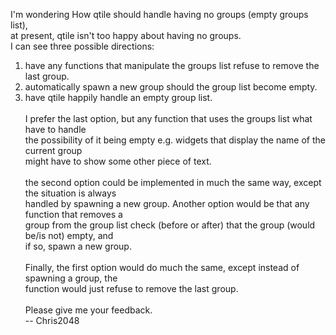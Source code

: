 I'm wondering How qtile should handle having no groups (empty groups list),<br>
at present, qtile isn't too happy about having no groups.<br>
I can see three possible directions:<br>
1) have any functions that manipulate the groups list refuse to remove the last group.<br>
2) automatically spawn a new group should the group list become empty.<br>
3) have qtile happily handle an empty group list.<br><br>
I prefer the last option, but any function that uses the groups list what have to handle<br>
the possibility of it being empty e.g. widgets that display the name of the current group<br>
might have to show some other piece of text.<br><br>
the second option could be implemented in much the same way, except the situation is always<br>
handled by spawning a new group. Another option would be that any function that removes a<br>
group from the group list check (before or after) that the group (would be/is not) empty, and<br>
if so, spawn a new group.<br><br>
Finally, the first option would do much the same, except instead of spawning a group, the<br>
function would just refuse to remove the last group.<br>
<br>Please give me your feedback.<br>
 -- Chris2048
